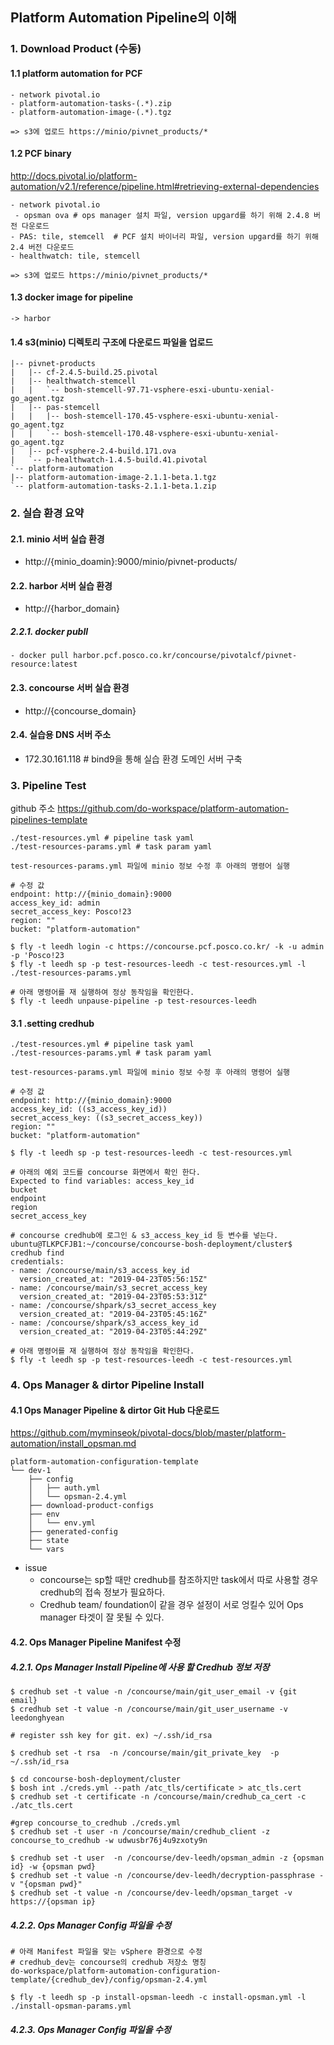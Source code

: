 
## Platform Automation Pipeline의 이해

### 1. Download Product (수동)

#### 1.1  platform automation for PCF 

	- network pivotal.io 
	- platform-automation-tasks-(.*).zip
	- platform-automation-image-(.*).tgz
	
	=> s3에 업로드 https://minio/pivnet_products/*

#### 1.2 PCF binary
http://docs.pivotal.io/platform-automation/v2.1/reference/pipeline.html#retrieving-external-dependencies

	- network pivotal.io 
	 - opsman ova # ops manager 설치 파일, version upgard를 하기 위해 2.4.8 버전 다운로드
	- PAS: tile, stemcell  # PCF 설치 바이너리 파일, version upgard를 하기 위해 2.4 버전 다운로드
	- healthwatch: tile, stemcell
	
	=> s3에 업로드 https://minio/pivnet_products/*

#### 1.3  docker image for pipeline
	-> harbor

#### 1.4 s3(minio) 디렉토리 구조에 다운로드 파일을 업로드
		
	|-- pivnet-products
	|   |-- cf-2.4.5-build.25.pivotal
	|   |-- healthwatch-stemcell
	|   |   `-- bosh-stemcell-97.71-vsphere-esxi-ubuntu-xenial-go_agent.tgz
	|   |-- pas-stemcell
	|   |   |-- bosh-stemcell-170.45-vsphere-esxi-ubuntu-xenial-go_agent.tgz
	|   |   `-- bosh-stemcell-170.48-vsphere-esxi-ubuntu-xenial-go_agent.tgz
	|   |-- pcf-vsphere-2.4-build.171.ova
	|   `-- p-healthwatch-1.4.5-build.41.pivotal
	`-- platform-automation
    |-- platform-automation-image-2.1.1-beta.1.tgz
    `-- platform-automation-tasks-2.1.1-beta.1.zip

### 2. 실습 환경 요약

#### 2.1. minio 서버 실습 환경
- http://{minio_doamin}:9000/minio/pivnet-products/

#### 2.2. harbor 서버 실습 환경
-  http://{harbor_domain}
##### 2.2.1. docker publl
	- docker pull harbor.pcf.posco.co.kr/concourse/pivotalcf/pivnet-resource:latest

#### 2.3. concourse 서버 실습 환경
 - http://{concourse_domain}

#### 2.4. 실습용 DNS 서버 주소
-  172.30.161.118 # bind9을 통해 실습 환경 도메인 서버 구축


### 3. Pipeline Test

github 주소 https://github.com/do-workspace/platform-automation-pipelines-template

	./test-resources.yml # pipeline task yaml
	./test-resources-params.yml # task param yaml
	
	test-resources-params.yml 파일에 minio 정보 수정 후 아래의 명령어 실행
	
	# 수정 값
	endpoint: http://{minio_domain}:9000
	access_key_id: admin
	secret_access_key: Posco!23
	region: ""
	bucket: "platform-automation"
	
	$ fly -t leedh login -c https://concourse.pcf.posco.co.kr/ -k -u admin -p 'Posco!23
	$ fly -t leedh sp -p test-resources-leedh -c test-resources.yml -l ./test-resources-params.yml
	
	# 아래 명령어를 재 실행하여 정상 동작임을 확인한다.
	$ fly -t leedh unpause-pipeline -p test-resources-leedh
	
	

#### 3.1 .setting credhub

	./test-resources.yml # pipeline task yaml
	./test-resources-params.yml # task param yaml

	test-resources-params.yml 파일에 minio 정보 수정 후 아래의 명령어 실행
	
	# 수정 값
	endpoint: http://{minio_domain}:9000
	access_key_id: ((s3_access_key_id))
	secret_access_key: ((s3_secret_access_key))
	region: ""
	bucket: "platform-automation"

	$ fly -t leedh sp -p test-resources-leedh -c test-resources.yml

	# 아래의 예외 코드를 concourse 화면에서 확인 한다.
	Expected to find variables: access_key_id
	bucket
	endpoint
	region
	secret_access_key

	# concourse credhub에 로그인 & s3_access_key_id 등 변수를 넣는다.
	ubuntu@TLKPCFJB1:~/concourse/concourse-bosh-deployment/cluster$ credhub find
	credentials:
	- name: /concourse/main/s3_access_key_id
	  version_created_at: "2019-04-23T05:56:15Z"
	- name: /concourse/main/s3_secret_access_key
	  version_created_at: "2019-04-23T05:53:31Z"
	- name: /concourse/shpark/s3_secret_access_key
	  version_created_at: "2019-04-23T05:45:16Z"
	- name: /concourse/shpark/s3_access_key_id
	  version_created_at: "2019-04-23T05:44:29Z"
	
	# 아래 명령어를 재 실행하여 정상 동작임을 확인한다.
	$ fly -t leedh sp -p test-resources-leedh -c test-resources.yml

### 4. Ops Manager & dirtor Pipeline Install

#### 4.1 Ops Manager Pipeline & dirtor Git Hub 다운로드
 
 https://github.com/myminseok/pivotal-docs/blob/master/platform-automation/install_opsman.md
```
platform-automation-configuration-template
└── dev-1
    ├── config
    │   ├── auth.yml    
    │   └── opsman-2.4.yml
    ├── download-product-configs
    ├── env
    │   └── env.yml
    ├── generated-config
    ├── state
    └── vars
```
* issue 
	* concourse는 sp할 때만 credhub를 참조하지만 task에서 따로 사용할 경우 credhub의 접속 정보가 필요하다.
	* Credhub team/ foundation이 같을 경우 설정이 서로 엉킬수 있어 Ops manager 타겟이 잘 못될 수 있다.

#### 4.2. Ops Manager Pipeline Manifest 수정

##### 4.2.1. Ops Manager Install Pipeline에 사용 할 Credhub 정보 저장

	$ credhub set -t value -n /concourse/main/git_user_email -v {git email}
	$ credhub set -t value -n /concourse/main/git_user_username -v leedonghyean

	# register ssh key for git. ex) ~/.ssh/id_rsa

	$ credhub set -t rsa  -n /concourse/main/git_private_key  -p ~/.ssh/id_rsa

	$ cd concourse-bosh-deployment/cluster
	$ bosh int ./creds.yml --path /atc_tls/certificate > atc_tls.cert
	$ credhub set -t certificate -n /concourse/main/credhub_ca_cert -c ./atc_tls.cert

	#grep concourse_to_credhub ./creds.yml
	$ credhub set -t user -n /concourse/main/credhub_client -z concourse_to_credhub -w udwusbr76j4u9zxoty9n

	$ credhub set -t user  -n /concourse/dev-leedh/opsman_admin -z {opsman id} -w {opsman pwd}
	$ credhub set -t value -n /concourse/dev-leedh/decryption-passphrase -v "{opsman pwd}"
	$ credhub set -t value -n /concourse/dev-leedh/opsman_target -v https://{opsman ip}

##### 4.2.2. Ops Manager Config 파일을 수정

	# 아래 Manifest 파일을 맞는 vSphere 환경으로 수정
	# credhub_dev는 concourse의 credhub 저장소 명칭
	do-workspace/platform-automation-configuration-template/{credhub_dev}/config/opsman-2.4.yml
	
	$ fly -t leedh sp -p install-opsman-leedh -c install-opsman.yml -l ./install-opsman-params.yml

##### 4.2.3. Ops Manager Config 파일을 수정
